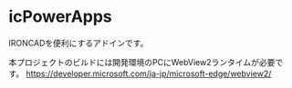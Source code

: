 # icPowerApps
IRONCADを便利にするアドインです。

本プロジェクトのビルドには開発環境のPCにWebView2ランタイムが必要です。
https://developer.microsoft.com/ja-jp/microsoft-edge/webview2/
